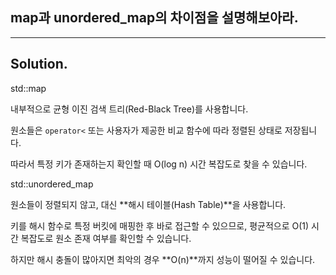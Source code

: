 ## map과 unordered_map의 차이점을 설명해보아라.

--- 

## Solution.

std::map

내부적으로 균형 이진 검색 트리(Red-Black Tree)를 사용합니다.

원소들은 `operator<` 또는 사용자가 제공한 비교 함수에 따라 정렬된 상태로 저장됩니다.

따라서 특정 키가 존재하는지 확인할 때 O(log n) 시간 복잡도로 찾을 수 있습니다.

std::unordered_map

원소들이 정렬되지 않고, 대신 **해시 테이블(Hash Table)**을 사용합니다.

키를 해시 함수로 특정 버킷에 매핑한 후 바로 접근할 수 있으므로, 평균적으로 O(1) 시간 복잡도로 원소 존재 여부를 확인할 수 있습니다.

하지만 해시 충돌이 많아지면 최악의 경우 **O(n)**까지 성능이 떨어질 수 있습니다.